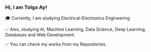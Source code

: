 ### Hi, I am Tolga Ay!

:mortar_board: Currently, I am studying Electrical-Electronics Engineering

:white_check_mark: Also, studying AI, Machine Learning, Data Science, Deep Learning, Databases and Web Development.

:white_check_mark: You can check my works from my Repositories.

